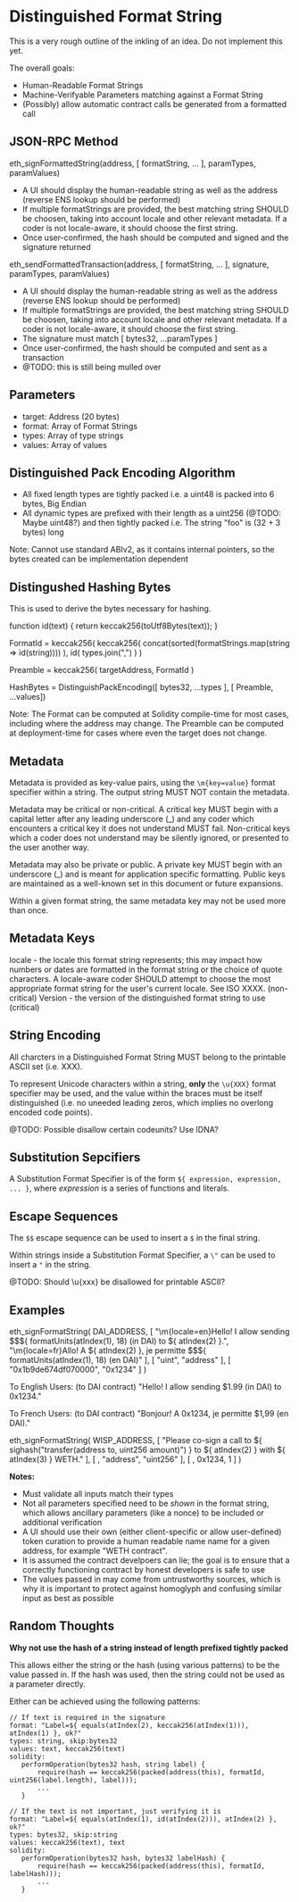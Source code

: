 Distinguished Format String
===========================

This is a very rough outline of the inkling of an idea. Do not implement this
yet.

The overall goals:

- Human-Readable Format Strings
- Machine-Verifyable Parameters matching against a Format String
- (Possibly) allow automatic contract calls be generated from a formatted call


JSON-RPC Method
---------------

eth_signFormattedString(address, [ formatString, ... ], paramTypes, paramValues)

- A UI should display the human-readable string as well as the address (reverse ENS lookup should be performed)
- If multiple formatStrings are provided, the best matching string SHOULD be choosen,
  taking into account locale and other relevant metadata. If a coder is not locale-aware,
  it should choose the first string.
- Once user-confirmed, the hash should be computed and signed and the signature returned


eth_sendFormattedTransaction(address, [ formatString, ... ], signature, paramTypes, paramValues)

- A UI should display the human-readable string as well as the address (reverse ENS lookup should be performed)
- If multiple formatStrings are provided, the best matching string SHOULD be choosen,
  taking into account locale and other relevant metadata. If a coder is not locale-aware,
  it should choose the first string.
- The signature must match [ bytes32, ...paramTypes ]
- Once user-confirmed, the hash should be computed and sent as a transaction
- @TODO: this is still being mulled over


Parameters
----------

- target: Address (20 bytes)
- format: Array of Format Strings
- types: Array of type strings
- values: Array of values


Distinguished Pack Encoding Algorithm
-------------------------------------

- All fixed length types are tightly packed
  i.e. a uint48 is packed into 6 bytes, Big Endian
- All dynamic types are prefixed with their length as a uint256 (@TODO: Maybe uint48?) and then tightly packed
  i.e. The string "foo" is (32 + 3 bytes) long

Note: Cannot use standard ABIv2, as it contains internal pointers, so the bytes
      created can be implementation dependent


Distingushed Hashing Bytes
--------------------------

This is used to derive the bytes necessary for hashing.

function id(text) { return keccak256(toUtf8Bytes(text)); }

FormatId = keccak256(
    keccak256(
        concat(sorted(formatStrings.map(string => id(string))))
    ),
    id(
        types.join(",")
    )
)

Preamble = keccak256(
    targetAddress,
    FormatId
)

HashBytes = DistinguishPackEncoding([ bytes32, ...types ], [ Preamble, ...values])

Note: The Format can be computed at Solidity compile-time for most cases,
      including where the address may change.
      The Preamble can be computed at deployment-time for cases where even
      the target does not change.


Metadata
--------

Metadata is provided as key-value pairs, using the `\m{key=value}` format specifier
within a string. The output string MUST NOT contain the metadata.

Metadata may be critical or non-critical. A critical key MUST begin with a capital
letter after any leading underscore (_) and any coder which encounters a critical
key it does not understand MUST fail. Non-critical keys which a coder does not
understand may be silently ignored, or presented to the user another way.

Metadata may also be private or public. A private key MUST begin with an underscore (_)
and is meant for application specific formatting. Public keys are maintained as a
well-known set in this document or future expansions.

Within a given format string, the same metadata key may not be used more than once.


Metadata Keys
-------------

locale - the locale this format string represents; this may impact
         how numbers or dates are formatted in the format string or
         the choice of quote characters. A locale-aware coder SHOULD
         attempt to choose the most appropriate format string for the
         user's current locale. See ISO XXXX. (non-critical)
Version - the version of the distinguished format string to use (critical)


String Encoding
---------------

All charcters in a Distinguished Format String MUST belong to the printable
ASCII set (i.e. XXX).

To represent Unicode characters within a string, **only** the `\u{XXX}` format
specifier may be used, and the value within the braces must be itself distinguished
(i.e. no uneeded leading zeros, which implies no overlong encoded code points).

@TODO: Possible disallow certain codeunits? Use IDNA?


Substitution Sepcifiers
-----------------------

A Substitution Format Specifier is of the form `${ expression, expression, ... }`, where *expression*
is a series of functions and literals.


Escape Sequences
----------------

The `$$` escape sequence can be used to insert a `$` in the final string.

Within strings inside a Substitution Format Specifier, a `\"` can be used
to insert a `"` in the string.

@TODO: Should \u{xxx} be disallowed for printable ASCII?


Examples
--------

eth_signFormatString(
    DAI_ADDRESS,
    [
        "\\m{locale=en}Hello! I allow sending $$${ formatUnits(atIndex(1), 18) (in DAI) to ${ atIndex(2) }.",
        "\\m{locale=fr}Allo! A ${ atIndex(2) }, je permitte $$${ formatUnits(atIndex(1), 18) (en DAI)"
    ],
    [ "uint", "address" ],
    [ "0x1b9de674df070000", "0x1234" ]
)

To English Users: (to DAI contract)
    "Hello! I allow sending $1.99 (in DAI) to 0x1234."

To French Users: (to DAI contract)
    "Bonjour! A 0x1234, je permitte $1,99 (en DAI)."


eth_signFormatString(
    WISP_ADDRESS,
    [
        "Please co-sign a call to ${ sighash("transfer(address to, uint256 amount)") } to ${ atIndex(2) } with ${ atIndex(3) } WETH."
    ],
    [ , "address", "uint256" ],
    [ , 0x1234, 1 ]
)


**Notes:**

- Must validate all inputs match their types
- Not all parameters specified need to be *shown* in the format string,
  which allows ancillary parameters (like a nonce) to be included or
  additional verification
- A UI should use their own (either client-specific or allow user-defined)
  token curation to provide a human readable name name for a given address,
  for example "WETH contract".
- It is assumed the contract develpoers can lie; the goal is to ensure that
  a correctly functioning contract by honest developers is safe to use
- The values passed in may come from untrustworthy sources, which is why
  it is important to protect against homoglyph and confusing similar input
  as best as possible

Random Thoughts
---------------

**Why not use the hash of a string instead of length prefixed tightly packed**

This allows either the string or the hash (using various patterns) to be the
value passed in. If the hash was used, then the string could not be used as
a parameter directly.

Either can be achieved using the following patterns:

```
// If text is required in the signature
format: "Label=${ equals(atIndex(2), keccak256(atIndex(1))), atIndex(1) }, ok?"
types: string, skip:bytes32
values: text, keccak256(text)
solidity:
   performOperation(bytes32 hash, string label) {
       require(hash == keccak256(packed(address(this), formatId, uint256(label.length), label)));
       ...
   }

// If the text is not important, just verifying it is
format: "Label=${ equals(atIndex(1), id(atIndex(2))), atIndex(2) }, ok?"
types: bytes32, skip:string
values: keccak256(text), text
solidity:
   performOperation(bytes32 hash, bytes32 labelHash) {
       require(hash == keccak256(packed(address(this), formatId, labelHash)));
       ...
   }
```

